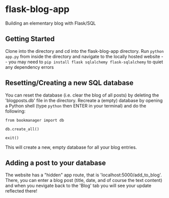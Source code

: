 # flask-blog-app
Building an elementary blog with Flask/SQL

## Getting Started
Clone into the directory and cd into the flask-blog-app directory. Run `python app.py` from inside the directory and navigate to the locally hosted website -- you may need to `pip install flask sqlalchemy flask-sqlalchemy` to quiet any dependency errors

## Resetting/Creating a new SQL database
You can reset the database (i.e. clear the blog of all posts) by deleting the 'blogposts.db' file in the directory. Recreate a (empty) database by opening a Python shell (type `python` then ENTER in your terminal) and do the following:

 `from bookmanager import db`
 
`db.create_all()`

`exit()`

This will create a new, empty database for all your blog entries.

## Adding a post to your database

The website has a "hidden" app route, that is 'localhost:5000/add_to_blog'. There, you can enter a blog post (title, date, and of course the text content) and when you nevigate back to the 'Blog' tab you will see your update reflected there!


